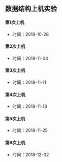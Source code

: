 数据结构上机实验
-----
#### 第1次上机<br>
* 时间：2018-10-28
#### 第2次上机<br>
* 时间：2018-11-04
#### 第3次上机<br>
* 时间：2018-11-11
#### 第4次上机<br>
* 时间：2018-11-18
#### 第5次上机<br>
* 时间：2018-11-25
#### 第6次上机<br>
* 时间：2018-12-02
